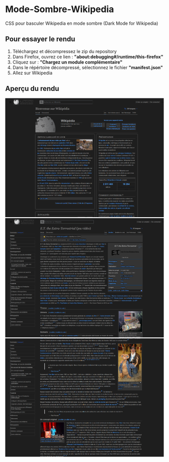 # Mode-Sombre-Wikipedia
CSS pour basculer Wikipedia en mode sombre
(Dark Mode for Wikipedia)

## Pour essayer le rendu

1. Téléchargez et décompressez le zip du repository
2. Dans Firefox, ouvrez ce lien : **"about:debugging#/runtime/this-firefox"**
3. Cliquez sur : **"Chargez un module complémentaire"**
4. Dans le répértoire décompressé, sélectionnez le fichier **"manifest.json"**
5. Allez sur Wikipedia

## Aperçu du rendu

<img src ="https://github.com/ycFreddy/Mode-Sombre-Wikipedia/blob/main/screenshots/screenshots3.png" width="600">
<img src ="https://github.com/ycFreddy/Mode-Sombre-Wikipedia/blob/main/screenshots/screenshots1.png" width="600">
<img src ="https://github.com/ycFreddy/Mode-Sombre-Wikipedia/blob/main/screenshots/screenshots2.png" width="600">

